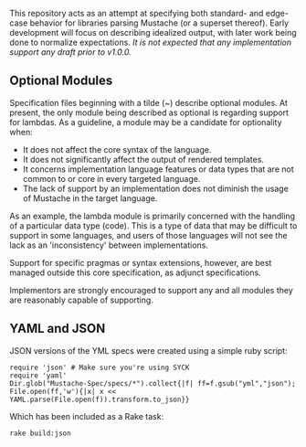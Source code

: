 This repository acts as an attempt at specifying both standard- and edge-case
behavior for libraries parsing Mustache (or a superset thereof).  Early
development will focus on describing idealized output, with later work being
done to normalize expectations.  *It is not expected that any implementation
support any draft prior to v1.0.0.*

Optional Modules
----------------

Specification files beginning with a tilde (~) describe optional modules.  At
present, the only module being described as optional is regarding support for
lambdas.  As a guideline, a module may be a candidate for optionality when:

  * It does not affect the core syntax of the language.
  * It does not significantly affect the output of rendered templates.
  * It concerns implementation language features or data types that are not
    common to or core in every targeted language.
  * The lack of support by an implementation does not diminish the usage of
    Mustache in the target language.

As an example, the lambda module is primarily concerned with the handling of a
particular data type (code).  This is a type of data that may be difficult to
support in some languages, and users of those languages will not see the lack
as an 'inconsistency' between implementations.

Support for specific pragmas or syntax extensions, however, are best managed
outside this core specification, as adjunct specifications.

Implementors are strongly encouraged to support any and all modules they are
reasonably capable of supporting.

YAML and JSON
-------------

JSON versions of the YML specs were created using a simple ruby script:
	
	require 'json' # Make sure you're using SYCK
	require 'yaml'
    Dir.glob("Mustache-Spec/specs/*").collect{|f| ff=f.gsub("yml","json"); File.open(ff,'w'){|x| x << YAML.parse(File.open(f)).transform.to_json}}

Which has been included as a Rake task:

    rake build:json
